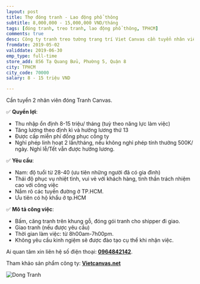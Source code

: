 ```yaml
---
layout: post
title: Thợ đóng tranh - Lao động phổ thông
subtitle: 8,000,000 - 15,000,000 VND/tháng
tags: [đóng tranh, treo tranh, lao động phổ thông, TPHCM]
comments: true
desc: Công ty tranh treo tường trang trí Viet Canvas cần tuyển nhân viên đóng tranh Canvas. Thu nhập ổn định 8-15 triệu/ tháng (tuỳ theo năng lực làm việc)
fromdate: 2019-05-02
validdate: 2019-06-30
emp_type: full-time
store_add: 856 Tạ Quang Bửu, Phường 5, Quận 8
city: TPHCM
city_code: 70000
salary: 8 - 15 triệu VND

---
```


Cần tuyển 2 nhân viên đóng Tranh Canvas.

✅ **Quyền lợi**:

- Thu nhập ổn định 8-15 triệu/ tháng (tuỳ theo năng lực làm việc)
- Tăng lương theo định kì và hưởng lương thứ 13
- Được cấp miễn phí đồng phục công ty
- Nghỉ phép linh hoạt 2 lần/tháng, nếu không nghỉ phép tính thưởng 500K/ ngày. Nghỉ lễ/Tết vẫn được hưởng lương.

✅ **Yêu cầu**:

- Nam: độ tuổi từ 28-40 (ưu tiên những người đã có gia đình)
- Thái độ phục vụ nhiệt tình, vui vẻ với khách hàng, tinh thần trách nhiệm cao với công việc
- Nắm rõ các tuyến đường ở TP.HCM. 
- Ưu tiên có hộ khẩu ở tp.HCM

✅ **Mô tả công việc**:

- Bấm, căng tranh trên khung gỗ, đóng gói tranh cho shipper đi giao.
- Giao tranh (nếu được yêu cầu)
- Thời gian làm việc: từ 8h00am-7h00pm.
- Không yêu cầu kinh ngiệm sẽ được đào tạo cụ thể khi nhận việc.

Ai quan tâm xin liên hệ số điện thoại: [**0964842142**](tel:0964842142).

Tham khảo sản phẩm công ty: [**Vietcanvas.net**](https://vietcanvas.net)

![Dong Tranh](/img/dong-tranh.png)